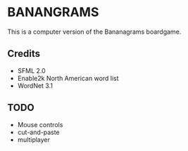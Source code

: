 BANANGRAMS
==========
This is a computer version of the Bananagrams boardgame.

Credits
-------
 * SFML 2.0
 * Enable2k North American word list
 * WordNet 3.1

TODO
----
 * Mouse controls
 * cut-and-paste
 * multiplayer
